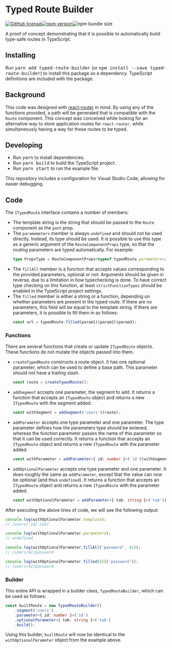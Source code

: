 # Typed Route Builder

[![GitHub license](https://img.shields.io/github/license/pvdstel/typed-route-builder.svg?style=flat-square)](https://github.com/pvdstel/typed-route-builder/blob/master/LICENSE)[![npm version](https://img.shields.io/npm/v/typed-route-builder.svg?style=flat-square)](https://www.npmjs.com/package/typed-route-builder)![npm bundle size](https://img.shields.io/bundlephobia/minzip/typed-route-builder.svg?style=flat-square)

A proof of concept demonstrating that it is possible to automatically build type-safe routes in TypeScript.

## Installing

Run <kbd>yarn add typed-route-builder</kbd> (or <kbd>npm install --save typed-route-builder</kbd>) to install this package as a dependency. TypeScript definitions are included with the package.

## Background

This code was designed with [react-router](https://github.com/ReactTraining/react-router) in mind. By using any of the functions provided, a path will be generated that is compatible with the `Route` component. This concept was conceived while looking for an alternative way to store application routes for `react-router`, while simultaneously having a way for these routes to be typed.

## Developing

- Run <kbd>yarn</kbd> to install dependencies.
- Run <kbd>yarn build</kbd> to build the TypeScript project.
- Run <kbd>yarn start</kbd> to run the example file.

This repository includes a configuration for Visual Studio Code, allowing for easier debugging.

## Code

The `ITypedRoute` interface contains a number of members:

- The template string is the string that should be passed to the `Route` component as the `path` prop.
- The `paramemeters` member is always `undefined` and should not be used directly. Instead, its type should be used. It is possible to use this type as a generic argument of the `RouteComponentProps` type, so that the routing parameters are typed automatically. For example:
    ```ts
    type PropsType = RouteComponentProps<typeof typedRoute.parameters>;
    ```
- The `fillAll` member is a function that accepts values corresponding to the provided parameters, optional or not. Arguments should be given in reverse, due to a limitation in how typechecking is done. To have correct type checking on this function, at least `strictFunctionTypes` should be enabled in the TypeScript project settings.
- The `filled` member is either a string or a function, depending on whether parameters are present in the typed route. If there are no parameters, this field will be equal to the template string. If there are parameters, it is possible to fill them in as follows:
    ```ts
    const url = typedRoute.filled(param1)(param2)(param3);
    ```

### Functions

There are several functions that create or update `ITypedRoute` objects. These functions do not mutate the objects passed into them.

- `createTypedRoute` constructs a route object. It has one optional parameter, which can be used to define a base path. This parameter should not have a trailing slash.
    ```ts
    const route = createTypedRoute();
    ```
- `addSegment` accepts one parameter, the segment to add. It returns a function that accepts an `ITypedRoute` object and returns a new `ITypedRoute` with the segment added.
    ```ts
    const withSegment = addSegment('users')(route);
    ```
- `addParameter` accepts one type parameter and one parameter. The type parameter defines how the parameters type should be extened, whereas the function parameter passes the name of this parameter so that it can be used correctly. It returns a function that accepts an `ITypedRoute` object and returns a new `ITypedRoute` with the parameter added.
    ```ts
    const withParameter = addParameter<{ id: number }>('id')(withSegment);
    ```
- `addOptionalParameter` accepts one type parameter and one parameter. It does roughly the same as `addParameter`, except that the value can now be optional (and thus `undefined`). It returns a function that accepts an `ITypedRoute` object and returns a new `ITypedRoute` with the parameter added.
    ```ts
    const withOptionalParameter = addParameter<{ tab: string }>('tab')(withParameter);
    ```

After executing the above lines of code, we will see the following output:

```ts
console.log(withOptionalParameter.template);
// /users/:id/:tab?

console.log(withOptionalParameter.parameters);
// undefined

console.log(withOptionalParameter.fillAll('password', 42));
// /users/42/password

console.log(withOptionalParameter.filled(42)('password'));
// /users/42/password
```

### Builder

This entire API is wrapped in a builder class, `TypedRouteBuilder`, which can be used as follows:

```ts
const builtRoute = new TypedRouteBuilder()
    .segment('users')
    .parameter<{ id: number }>('id')
    .optionalParameter<{ tab: string }>('tab')
    .build();
```

Using this builder, `builtRoute` will now be identical to the `withOptionalParameter` object from the example above.
